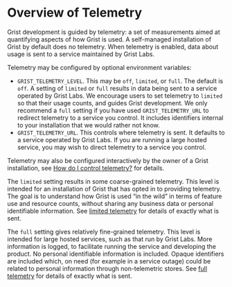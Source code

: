 # Overview of Telemetry

Grist development is guided by telemetry: a set of measurements
aimed at quantifying aspects of how Grist is used. A self-managed
installation of Grist by default does no telemetry.
When telemetry is enabled, data about usage is sent to a service
maintained by Grist Labs.

Telemetry may be configured by optional environment variables:

  * `GRIST_TELEMETRY_LEVEL`. This may be `off`, `limited`,
    or `full`. The default is `off`. A setting of `limited` or
	`full` results in data being sent to a service operated by
	Grist Labs. We encourage users to set telemetry to `limited`
	so that their usage counts, and guides Grist development.
	We only recommend a `full` setting if you have used
	`GRIST_TELEMETRY_URL` to redirect telemetry to a service
	you control. It includes identifiers internal to your installation
	that we would rather not know.
  * `GRIST_TELEMETRY_URL`. This controls where telemetry is
	sent. It defaults to a service operated by Grist Labs.
	If you are running a large hosted service, you may wish to
	direct telemetry to a service you control.

Telemetry may also be configured interactively by the owner of
a Grist installation, see [How do I control telemetry?](self-managed.md#how-do-i-control-telemetry) for details.

The `limited` setting results in some coarse-grained telemetry. This
level is intended for an installation of Grist that has opted in to
providing telemetry. The goal is to understand how Grist is used “in
the wild” in terms of feature use and resource counts, without sharing
any business data or personal identifiable information. See [limited
telemetry](telemetry-limited.md) for details of exactly what is sent.

The `full` setting gives relatively fine-grained telemetry. This level
is intended for large hosted services, such as that run by Grist
Labs. More information is logged, to facilitate running the service
and developing the product. No personal identifiable information is
included. Opaque identifiers are included which, on need (for example
in a service outage) could be related to personal information through
non-telemetric stores.  See [full telemetry](telemetry-full.md) for
details of exactly what is sent.

